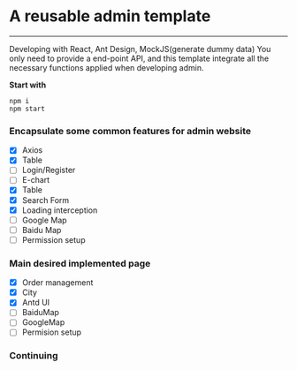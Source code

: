 # A reusable admin template 
---
Developing with React, Ant Design, MockJS(generate dummy data)
You only need to provide a end-point API, and this template integrate all the necessary functions applied when developing admin.

**Start with**
```
npm i
npm start 
```
### Encapsulate some common features for admin website 
- [x] Axios
- [x] Table
- [ ] Login/Register
- [ ] E-chart
- [x] Table
- [x] Search Form
- [x] Loading interception
- [ ] Google Map
- [ ] Baidu Map
- [ ] Permission setup 

### Main desired implemented page
- [x] Order management
- [x] City
- [x] Antd UI
- [ ] BaiduMap
- [ ] GoogleMap
- [ ] Permision setup

### Continuing
